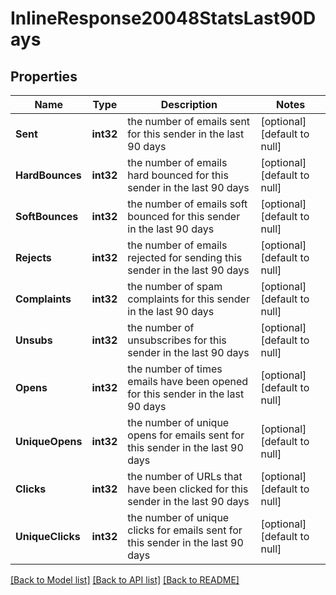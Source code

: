 # InlineResponse20048StatsLast90Days

## Properties
Name | Type | Description | Notes
------------ | ------------- | ------------- | -------------
**Sent** | **int32** | the number of emails sent for this sender in the last 90 days | [optional] [default to null]
**HardBounces** | **int32** | the number of emails hard bounced for this sender in the last 90 days | [optional] [default to null]
**SoftBounces** | **int32** | the number of emails soft bounced for this sender in the last 90 days | [optional] [default to null]
**Rejects** | **int32** | the number of emails rejected for sending this sender in the last 90 days | [optional] [default to null]
**Complaints** | **int32** | the number of spam complaints for this sender in the last 90 days | [optional] [default to null]
**Unsubs** | **int32** | the number of unsubscribes for this sender in the last 90 days | [optional] [default to null]
**Opens** | **int32** | the number of times emails have been opened for this sender in the last 90 days | [optional] [default to null]
**UniqueOpens** | **int32** | the number of unique opens for emails sent for this sender in the last 90 days | [optional] [default to null]
**Clicks** | **int32** | the number of URLs that have been clicked for this sender in the last 90 days | [optional] [default to null]
**UniqueClicks** | **int32** | the number of unique clicks for emails sent for this sender in the last 90 days | [optional] [default to null]

[[Back to Model list]](../README.md#documentation-for-models) [[Back to API list]](../README.md#documentation-for-api-endpoints) [[Back to README]](../README.md)


